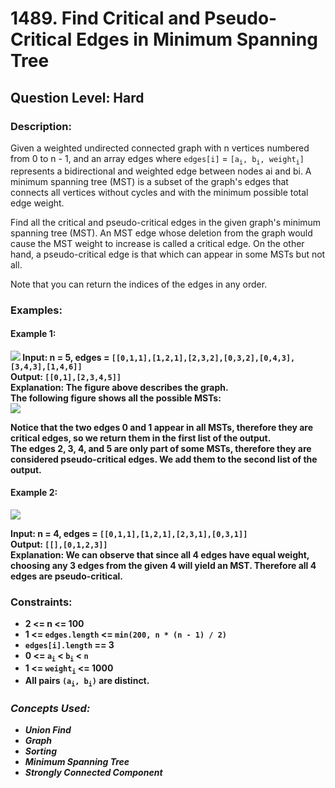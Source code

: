 # 1489. Find Critical and Pseudo-Critical Edges in Minimum Spanning Tree
## Question Level: Hard
### Description:
Given a weighted undirected connected graph with n vertices numbered from 0 to n - 1, and an array edges where `edges[i]` = `[a`<sub>`i`</sub>`, b`<sub>`i`</sub>`, weight`<sub>`i`</sub>`]` represents a bidirectional and weighted edge between nodes ai and bi. A minimum spanning tree (MST) is a subset of the graph's edges that connects all vertices without cycles and with the minimum possible total edge weight.

Find all the critical and pseudo-critical edges in the given graph's minimum spanning tree (MST). An MST edge whose deletion from the graph would cause the MST weight to increase is called a critical edge. On the other hand, a pseudo-critical edge is that which can appear in some MSTs but not all.

Note that you can return the indices of the edges in any order.

### Examples:
#### Example 1:

<img src="https://assets.leetcode.com/uploads/2020/06/04/ex1.png"><b>
Input: n = 5, edges = `[[0,1,1],[1,2,1],[2,3,2],[0,3,2],[0,4,3],[3,4,3],[1,4,6]]`   
Output: `[[0,1],[2,3,4,5]]`   
Explanation: The figure above describes the graph.  
The following figure shows all the possible MSTs:  
<img src="https://assets.leetcode.com/uploads/2020/06/04/msts.png"><br>

Notice that the two edges 0 and 1 appear in all MSTs, therefore they are critical edges, so we return them in the first list of the output.  
The edges 2, 3, 4, and 5 are only part of some MSTs, therefore they are considered pseudo-critical edges. We add them to the second list of the output.  
#### Example 2:

<img src="https://assets.leetcode.com/uploads/2020/06/04/ex2.png"><br>

Input: n = 4, edges = `[[0,1,1],[1,2,1],[2,3,1],[0,3,1]]`  
Output: `[[],[0,1,2,3]]`  
Explanation: We can observe that since all 4 edges have equal weight, choosing any 3 edges from the given 4 will yield an MST. Therefore all 4 edges are pseudo-critical.  

### Constraints:

- 2 <= n <= 100
- 1 <= `edges.length` <= `min(200, n * (n - 1) / 2)`
- `edges[i].length` == 3
- 0 <= `a`<sub>`i`</sub> < `b`<sub>`i`</sub> < `n`
- 1 <= `weight`<sub>`i`</sub> <= 1000
- All pairs `(a`<sub>`i`</sub>`, b`<sub>`i`</sub>`)` are distinct.

### <i>Concepts Used:
- Union Find
- Graph
- Sorting
- Minimum Spanning Tree
- Strongly Connected Component</i>